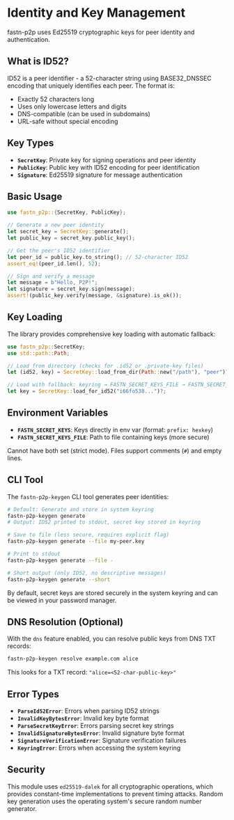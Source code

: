 # Identity and Key Management

fastn-p2p uses Ed25519 cryptographic keys for peer identity and authentication.

## What is ID52?

ID52 is a peer identifier - a 52-character string using BASE32_DNSSEC encoding that uniquely identifies each peer. The format is:
- Exactly 52 characters long
- Uses only lowercase letters and digits
- DNS-compatible (can be used in subdomains)
- URL-safe without special encoding

## Key Types

- **`SecretKey`**: Private key for signing operations and peer identity
- **`PublicKey`**: Public key with ID52 encoding for peer identification
- **`Signature`**: Ed25519 signature for message authentication

## Basic Usage

```rust
use fastn_p2p::{SecretKey, PublicKey};

// Generate a new peer identity
let secret_key = SecretKey::generate();
let public_key = secret_key.public_key();

// Get the peer's ID52 identifier
let peer_id = public_key.to_string(); // 52-character ID52
assert_eq!(peer_id.len(), 52);

// Sign and verify a message
let message = b"Hello, P2P!";
let signature = secret_key.sign(message);
assert!(public_key.verify(message, &signature).is_ok());
```

## Key Loading

The library provides comprehensive key loading with automatic fallback:

```rust
use fastn_p2p::SecretKey;
use std::path::Path;

// Load from directory (checks for .id52 or .private-key files)
let (id52, key) = SecretKey::load_from_dir(Path::new("/path"), "peer")?;

// Load with fallback: keyring → FASTN_SECRET_KEYS_FILE → FASTN_SECRET_KEYS
let key = SecretKey::load_for_id52("i66fo538...")?;
```

## Environment Variables

- **`FASTN_SECRET_KEYS`**: Keys directly in env var (format: `prefix: hexkey`)
- **`FASTN_SECRET_KEYS_FILE`**: Path to file containing keys (more secure)

Cannot have both set (strict mode). Files support comments (`#`) and empty lines.

## CLI Tool

The `fastn-p2p-keygen` CLI tool generates peer identities:

```bash
# Default: Generate and store in system keyring
fastn-p2p-keygen generate
# Output: ID52 printed to stdout, secret key stored in keyring

# Save to file (less secure, requires explicit flag)
fastn-p2p-keygen generate --file my-peer.key

# Print to stdout
fastn-p2p-keygen generate --file -

# Short output (only ID52, no descriptive messages)
fastn-p2p-keygen generate --short
```

By default, secret keys are stored securely in the system keyring and can be viewed in your password manager.

## DNS Resolution (Optional)

With the `dns` feature enabled, you can resolve public keys from DNS TXT records:

```bash
fastn-p2p-keygen resolve example.com alice
```

This looks for a TXT record: `"alice=<52-char-public-key>"`

## Error Types

- **`ParseId52Error`**: Errors when parsing ID52 strings
- **`InvalidKeyBytesError`**: Invalid key byte format
- **`ParseSecretKeyError`**: Errors parsing secret key strings
- **`InvalidSignatureBytesError`**: Invalid signature byte format
- **`SignatureVerificationError`**: Signature verification failures
- **`KeyringError`**: Errors when accessing the system keyring

## Security

This module uses `ed25519-dalek` for all cryptographic operations, which provides constant-time implementations to prevent timing attacks. Random key generation uses the operating system's secure random number generator.
